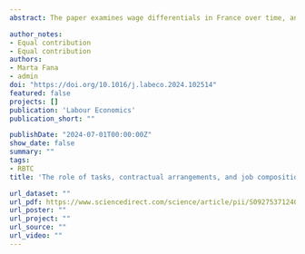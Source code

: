 ```yaml
---
abstract: The paper examines wage differentials in France over time, analysing the impact of various covariates at different points on the wage distribution scale. We simultaneously assess multiple potential explanatory factors, including the tasks performed by workers, organizational methods, contractual arrangements, and individual characteristics. To accomplish this, we utilise a unique worker-level database, the French Enquête Complémentaire Emploi: Conditions de travail, covering the period from 2005 to 2016. Our primary findings support the hypothesis that shifts in wage differentials across the wage distribution can be predominantly attributed to contractual and work arrangements, as opposed to tasks and organizational practices. Job composition and contractual arrangements emerge as pivotal factors in understanding the determinants and patterns of wage inequality among workers. In contrast, tasks' content and organizational methods appear to play a relatively minor role. In sum, the evidence presented in this article suggests that the RBTC hypothesis may not be generalised across countries. It underscores the importance of considering structural and institutional factors, particularly in countries characterised by highly regulated labour markets and a strong tradition of industrial relations.

author_notes:
- Equal contribution
- Equal contribution
authors:
- Marta Fana
- admin
doi: "https://doi.org/10.1016/j.labeco.2024.102514"
featured: false
projects: []
publication: 'Labour Economics'
publication_short: ""

publishDate: "2024-07-01T00:00:00Z"
show_date: false
summary: ""
tags:
- RBTC
title: 'The role of tasks, contractual arrangements, and job composition in explaining the dynamics of wage inequality: Evidence from France'

url_dataset: ""
url_pdf: https://www.sciencedirect.com/science/article/pii/S0927537124000101
url_poster: ""
url_project: ""
url_source: ""
url_video: ""
---
```




